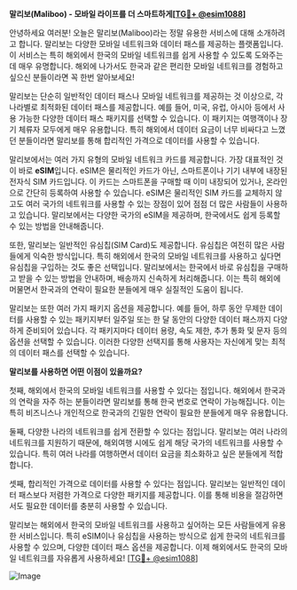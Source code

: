 **말리보(Maliboo) - 모바일 라이프를 더 스마트하게[[TG💪+ @esim1088](https://t.me/s/esim1088)]**

안녕하세요 여러분! 오늘은 말리보(Maliboo)라는 정말 유용한 서비스에 대해 소개하려고 합니다. 말리보는 다양한 모바일 네트워크와 데이터 패스를 제공하는 플랫폼입니다. 이 서비스는 특히 해외에서 한국의 모바일 네트워크를 쉽게 사용할 수 있도록 도와주는 데 매우 유명합니다. 해외에 나가서도 한국과 같은 편리한 모바일 네트워크를 경험하고 싶으신 분들이라면 꼭 한번 알아보세요!

말리보는 단순히 일반적인 데이터 패스나 모바일 네트워크를 제공하는 것 이상으로, 각 나라별로 최적화된 데이터 패스를 제공합니다. 예를 들어, 미국, 유럽, 아시아 등에서 사용 가능한 다양한 데이터 패스 패키지를 선택할 수 있습니다. 이 패키지는 여행객이나 장기 체류자 모두에게 매우 유용합니다. 특히 해외에서 데이터 요금이 너무 비싸다고 느꼈던 분들이라면 말리보를 통해 합리적인 가격으로 데이터를 사용할 수 있습니다.

말리보에서는 여러 가지 유형의 모바일 네트워크 카드를 제공합니다. 가장 대표적인 것이 바로 **eSIM**입니다. eSIM은 물리적인 카드가 아닌, 스마트폰이나 기기 내부에 내장된 전자식 SIM 카드입니다. 이 카드는 스마트폰을 구매할 때 이미 내장되어 있거나, 온라인으로 간단히 등록하여 사용할 수 있습니다. eSIM은 물리적인 SIM 카드를 교체하지 않고도 여러 국가의 네트워크를 사용할 수 있는 장점이 있어 점점 더 많은 사람들이 사용하고 있습니다. 말리보에서는 다양한 국가의 eSIM을 제공하며, 한국에서도 쉽게 등록할 수 있는 방법을 안내해줍니다.

또한, 말리보는 일반적인 유심칩(SIM Card)도 제공합니다. 유심칩은 여전히 많은 사람들에게 익숙한 방식입니다. 특히 해외에서 한국의 모바일 네트워크를 사용하고 싶다면 유심칩을 구입하는 것도 좋은 선택입니다. 말리보에서는 한국에서 바로 유심칩을 구매하고 받을 수 있는 방법을 안내하며, 배송까지 신속하게 처리해줍니다. 이는 특히 해외에 머물면서 한국과의 연락이 필요한 분들에게 매우 실질적인 도움이 됩니다.

말리보는 또한 여러 가지 패키지 옵션을 제공합니다. 예를 들어, 하루 동안 무제한 데이터를 사용할 수 있는 패키지부터 일주일 또는 한 달 동안의 다양한 데이터 패스까지 다양하게 준비되어 있습니다. 각 패키지마다 데이터 용량, 속도 제한, 추가 통화 및 문자 등의 옵션을 선택할 수 있습니다. 이러한 다양한 선택지를 통해 사용자는 자신에게 맞는 최적의 데이터 패스를 선택할 수 있습니다.

**말리보를 사용하면 어떤 이점이 있을까요?**

첫째, 해외에서 한국의 모바일 네트워크를 사용할 수 있다는 점입니다. 해외에서 한국과의 연락을 자주 하는 분들이라면 말리보를 통해 한국 번호로 연락이 가능해집니다. 이는 특히 비즈니스나 개인적으로 한국과의 긴밀한 연락이 필요한 분들에게 매우 유용합니다.

둘째, 다양한 나라의 네트워크를 쉽게 전환할 수 있다는 점입니다. 말리보는 여러 나라의 네트워크를 지원하기 때문에, 해외여행 시에도 쉽게 해당 국가의 네트워크를 사용할 수 있습니다. 특히 여러 나라를 여행하면서 데이터 요금을 최소화하고 싶은 분들에게 적합합니다.

셋째, 합리적인 가격으로 데이터를 사용할 수 있다는 점입니다. 말리보는 일반적인 데이터 패스보다 저렴한 가격으로 다양한 패키지를 제공합니다. 이를 통해 비용을 절감하면서도 필요한 데이터를 충분히 사용할 수 있습니다.

말리보는 해외에서 한국의 모바일 네트워크를 사용하고 싶어하는 모든 사람들에게 유용한 서비스입니다. 특히 eSIM이나 유심칩을 사용하는 방식으로 쉽게 한국의 네트워크를 사용할 수 있으며, 다양한 데이터 패스 옵션을 제공합니다. 이제 해외에서도 한국의 모바일 네트워크를 자유롭게 사용하세요! [[TG💪+ @esim1088](https://t.me/s/esim1088)]

![Image](https://i.postimg.cc/Y0z9fWf4/image.png)